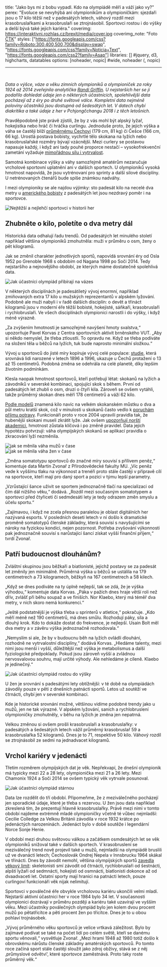 title: "Jako bys mi z bobu vypadl. Kdo na olympiádě měří a váží jako vy?"
perex: "Evoluce se nevyhýbá ani olympionikům a olympioničkám: sjezdaři jsou o 17 kilo těžší než v padesátých letech, váhový rozdíl mezi krasobruslařkami a krasobruslaři se ztrojnásobil. Sportovci rostou i do výšky a delší bývá také jejich kariéra."
coverimg: <https://interaktivni.rozhlas.cz/brexit/media/cover.jpg>
coverimg_note: "Foto <a href='https://ctk.cz'>ČTK</a>"
styles: ["https://fonts.googleapis.com/css?family=Roboto:300,400,500,700&display=swap", "https://fonts.googleapis.com/css?family=Noticia+Text", "https://fonts.googleapis.com/css2?family=Asap"]
libraries: [] #jquery, d3, highcharts, datatables
options: [noheader, nopic] #wide, noheader (, nopic)

---

<wide>
<div id="root">
</wide>
<br>

_Data o výšce, váze a věku zimních olympioniků a olympioniček za roky 1924 až 2014 zveřejnila analytička [Randi Griffin](https://github.com/rgriff23/Olympic_history). U nejstarších her se jí podařilo dohledat údaje jen o některých účastnících, spolehlivější data pocházejí až z éry po druhé světové válce. Kompletní data nejméně poloviny účastníků jsou dostupná od šedesátých let. V datech chybí diakritika a také údaje z her v Pchjongčchangu 2018 i z těch letošních._

Pravděpodobně jste právě zjistili, že by z vás mohl být alpský lyžař, hokejistka nebo hráč či hráčka curlingu. Jednoduše proto, že jejich výška a váha se častěji blíží [průměrnému Čechovi](https://www.prolekare.cz/casopisy/casopis-lekaru-ceskych/2016-7/sekularni-trend-v-telesne-vysce-a-hmotnosti-dospele-populace-v-ceske-republice-59856) (179 cm, 81 kg) či Češce (166 cm, 66 kg). Urostlá postava bobisty, vychrtlé tělo skokana na lyžích nebo krasobruslařské rozměry bývají vzácnější. Mezi curlery se postavou napasuje každý, i když ani tady pouhé proporce nestačí – vysokofrekvenční zametání vyžaduje [mimořádnou sílu i vytrvalost](https://thrivept.com/new/the-physical-challenges-of-curling/).

Samotná kombinace výšky a váhy samozřejmě amatérům nezaručuje vrcholové sportovní uplatnění ani v dalších sportech. U olympioniků vysoká hmotnost napovídá, že jsou vytrénovaní pro sprinty a další silové disciplíny. U netrénovaných čtenářů bude spíše známkou nadváhy.

I mezi olympioniky se ale najdou výjimky: sto padesát kilo na necelé dva metry u [amerického bobisty](https://www.olympedia.org/athletes/111132) z padesátých let jsou nezdravý poměr i na sportovce.

<wide>
<picture >
    <source srcset="https://data.irozhlas.cz/datavis-2022-olympiada-I/vaha-extremy-mob.svg" media="(max-width: 600px)">
    <img src="https://data.irozhlas.cz/datavis-2022-olympiada-I/vaha-extremy-des.svg" loading="lazy" alt="Nejtěžší a nejlehčí sportovci v historii her" />
</picture>
</wide>
<br>

## Zhubněte o kilo, poletíte o dva metry dál

Historická data odhalují řadu trendů. Od padesátých let minulého století například většina olympioniků zmohutněla: muži v průměru o osm, ženy o pět kilogramů.

Jak se změnil charakter jednotlivých sportů, napovídá srovnání éry od Osla 1952 po Grenoble 1968 s obdobím od Nagana 1998 po Soči 2014. Tedy nejstaršího a nejnovějšího období, ze kterých máme dostatečně spolehlivá data.

<wide>
<picture >
    <source srcset="https://data.irozhlas.cz/datavis-2022-olympiada-I/heatmapa-vaha-mob.svg" media="(max-width: 600px)">
    <img src="https://data.irozhlas.cz/datavis-2022-olympiada-I/heatmapa-vaha-des.svg" loading="lazy" alt="Jak účastníci olympiád přibírají na vázes" />
</picture>
</wide>
<br>

V některých disciplínách je padesátiletý vývoj enormní, například zmiňovaných extra 17 kilo u mužských reprezentantů v alpském lyžování. Podobně ale muži nabyli i v řadě dalších disciplín: o devět a třináct kilogramů jsou v moderní éře těžší bobisté, hokejisté, sáňkaři, krasobruslaři i rychlobruslaři. Ve všech disciplínách olympionici narostli i do výšky, i když méně výrazně.

„Za zvýšením hmotnosti je samozřejmě navýšení hmoty svalstva,“ upozorňuje Pavel Korvas z Centra sportovních aktivit brněnského VUT. „Aby si někdo nemyslel, že třeba ztloustli. To opravdu ne. Když se třeba podíváte na složení těla u běžců na lyžích, tuk bude naprosto minimální složkou.“

Vývoj u sportovců do jisté míry kopíruje vývoj celé populace: [studie](https://elifesciences.org/articles/13410), která srovnává lidi narozené v letech 1896 a 1996, ukazuje u Čechů protažení o 13 až 15 centimetrů. Podobná změna se odehrála na celé planetě, díky lepším životním podmínkám.

Klesla naopak hmotnost sportovců, kteří potřebují létat: skokanů na lyžích a závodníků v severské kombinaci, spojující skok s během. První od padesátých let zhubli o osm, druzí o čtyři kila. Zároveň se ovšem vytáhli, takže průměrný skokan dnes měří 178 centimetrů a váží 62 kilo.

[Podle modelů](https://www.reuters.com/article/us-olympics-2018-skij-rules-idUSKCN1G314B) znamená kilo navíc na velkém skokanském můstku o dva a půl metru kratší skok, což v minulosti u skokanů často vedlo k [poruchám příjmu potravy](https://www.nytimes.com/2010/02/12/sports/olympics/12skijump.html). Funkcionáři proto v roce 2004 upravili pravidla tak, že hubenější skokani museli zkrátit lyže. Jak ovšem [upozorňují norští akademici](https://www.researchgate.net/publication/226404369_Effects_of_Body_Weight_on_Ski_Jumping_Performances_under_the_New_FIS_Rules_P3), hmotnost zůstala klíčová i po změně pravidel. Data jejich hypotézu potvrzují: váha olympijských skokanů se aplikací pravidla o zkracování lyží nezměnila.

<wide>
<picture >
    <source srcset="https://data.irozhlas.cz/datavis-2022-olympiada-I/muzi-vaha-v-case-mob.gif" media="(max-width: 600px)">
    <img class="uzsi" src="https://data.irozhlas.cz/datavis-2022-olympiada-I/muzi-vaha-v-case-des.gif" loading="lazy" alt="jak se měnila váha mužů v čase" />
</picture>
</wide>
<br>
<wide>
<picture class="uzsi">
    <source srcset="https://data.irozhlas.cz/datavis-2022-olympiada-I/zeny-vaha-v-case-mob.gif" media="(max-width: 600px)">
    <img class="uzsi" src="https://data.irozhlas.cz/datavis-2022-olympiada-I/zeny-vaha-v-case-des.gif" loading="lazy" alt="jak se měnila váha žen v čase" />
</picture>
</wide>
<br>

„Změna somatotypu sportovců do značné míry souvisí s přílivem peněz,“ komentuje data Martin Zvonař z Přírodovědecké fakulty MU. „Víc peněz vede k vyššímu tlaku na výkonnost a trenéři proto stále častěji v přípravě cílí na sportovce, kteří mají pro daný sport a pozici v týmu lepší parametry.

„Vzrůstající šance uživit se sportem jednoznačně tlačí na specializaci od čím dál nižšího věku,“ dodává. „Rozdíl mezi současným somatotypem a sportovci před čtyřiceti či sedmdesáti lety je tedy odrazem změn smyslu a účelu sportu.“

„Zajímavou, i když ne zcela přesnou paralelou je oblast digitálních her nazývaná esports. V posledních deseti letech v ní došlo k dramatické proměně somatotypů členské základny, která souvisí s navyšujícími se nároky na fyzickou kondici, nejen pozornost. Potřeba zvyšování výkonnosti pak jednoznačně souvisí s narůstající šancí získat vyšší finanční příjem,“ tvrdí Zvonař.

## Patří budoucnost dlouhánům?

Zvláštní skupinou jsou běžkaři a biatlonisté, jejichž postavy se za padesát let změnily jen minimálně. Průměrná výška u běžců se ustálila na 179 centimetrech a 73 kilogramech, běžkyň na 167 centimetrech a 58 kilech.

„Když se dnes podíváte na ty úplně nejlepší, tak se zdá, že je výška výhodou,“ komentuje data Korvas. „Páka v pažích dnes hraje větší roli než dřív, zvlášť při běhu soupaž a ve finiších. Nor Klaebo, který má téměř dva metry, v nich skoro nemá konkurenci.“

„Ještě podstatnější je výška třeba u sprinterů v atletice,“ pokračuje. „Kdo měří méně než 190 centimetrů, má dnes smůlu. Rozhodují páky, síla a dlouhý krok. Kdo to dokáže dostat do frekvence, je nejlepší. Usain Bolt měl dva metry a v závěru výška jednoznačně rozhodovala.“

„Nemyslím si ale, že by v budoucnu běh na lyžích ovládli dlouháni, rozhodně ne vytrvalostní disciplíny,“ dodává Korvas. „Hledáme talenty, mezi nimi jsou menší i vyšší, důležitější než výška je metabolismus a další fyziologické předpoklady. Pokud jsou zároveň vyšší a zvládnou nervosvalovou souhru, mají určité výhody. Ale nehledáme je cíleně. Klaebo je jedinečný.“

<wide>
<picture >
    <source srcset="https://data.irozhlas.cz/datavis-2022-olympiada-I/heatmapa-vyska-mob.svg" media="(max-width: 600px)">
    <img src="https://data.irozhlas.cz/datavis-2022-olympiada-I/heatmapa-vyska-des.svg" loading="lazy" alt="Jak účastníci olympiád rostou do výšky" />
</picture>
</wide>
<br>

U žen je srovnání s padesátými lety obtížnější: v té době na olympiádách závodily pouze v pěti z dnešních patnácti sportů. Letos už soutěží ve čtrnácti, chybí jen v severské kombinaci.

Kde je historické srovnání možné, většinou vidíme podobné trendy jako u mužů, jen ne tak výrazné. V alpském lyžování, saních a rychlobruslení olympioničky zmohutněly, v běhu na lyžích je změna jen nepatrná.

Velkou změnou si ovšem prošli krasobruslaři a krasobruslařky: v padesátých a šedesátých letech vážil průměrný krasobruslař 59 a krasobruslařka 52 kilogramů. Dnes je to 71, respektive 50 kilo. Váhový rozdíl se ztrojnásobil ze sedmi na jednadvacet kilogramů.

## Vrchol kariéry v jedenácti

Třetím rozměrem olympijských dat je věk. Nepřekvapí, že dnešní olympionik má typicky mezi 22 a 28 lety, olympionička mezi 21 a 26 lety. Mezi Chamonix 1924 a Soči 2014 se ovšem typický věk vytrvale posunoval.

<wide>
<picture >
    <source srcset="https://data.irozhlas.cz/datavis-2022-olympiada-I/heatmapa-vek-mob.svg" media="(max-width: 600px)">
    <img src="https://data.irozhlas.cz/datavis-2022-olympiada-I/heatmapa-vek-des.svg" loading="lazy" alt="Jak účastníci olympiád stárnou" />
</picture>
</wide>
<br>

Data lze rozdělit do tří období. Připomeňme, že z meziválečného pocházejí jen sporadické údaje, které je třeba s rezervou. U žen jsou data například zkreslená tím, že prezentují hlavně krasobruslařky. Právě mezi nimi v tomto období najdeme extrémně mladé olympioničky včetně té vůbec nejmladší: Cecilie Colledge za Velkou Británii závodila v roce 1932 krátce po jedenáctých narozeninách. Jedenáct bylo v době soutěže i legendární Norce Sonje Henie.

V období mezi druhou světovou válkou a začátkem osmdesátých let se věk olympioniků snižoval také v dalších sportech. V krasobruslení se meziválečný trend nově projevil také u mužů, nejmladší na olympiádě bruslili už ve dvanácti letech; Čechoslovák Ondrej Nepela v Innsbrucku 1964 skákal ve třinácti. Dnes by závodit nemohl, většina olympijských sportů [zavedla věkový limit](https://fansided.com/2018/02/06/how-old-age-requirements-compete-winter-olympics/): skeletonisti smí závodit od čtrnácti, rychlobruslaři od šestnácti, alpští lyžaři od sedmnácti, hokejisti od osmnácti, biatlonisti dokonce až od dvaadvaceti let. Ostatní sporty mají hranici na patnácti letech, pouze curlingoví funkcionáři věk nijak nelimitují.

Sportovci v poválečné éře obvykle vrcholovou kariéru ukončili velmi mladí. Nejstarší aktivní účastnici her v roce 1984 bylo 34 let. V současnosti olympionici dozrávají v průměru později a kariéru také uzavírají ve vyšším věku. Mezi účastníky poválečných olympiád bylo jen kolem dvou procent mužů po pětatřicítce a pěti procent žen po třicítce. Dnes je to u obou pohlaví trojnásobek.

„Vývoj průměrného věku sportovců je velice vrtkavá záležitost. Bylo by zajímavé podívat se také na počet lidí po celém světě, kteří se danému sportu věnovali,“ vysvětluje Zvonař. „Mezi hrami 1948 až 1980 totiž došlo k obrovskému nárůstu členské základny amatérských sportovců. Po tomto roce začíná sport stále častěji sloužit jako zdroj obživy, stává se z něj ‚průmyslové odvětví‘, které sportovce zaměstnává. Proto taky roste průměrný věk.“
